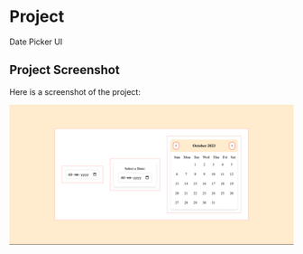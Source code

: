 # Project

Date Picker UI

## Project Screenshot

Here is a screenshot of the project:

![DatePickerUi](../Assets/DatePickerUi.png)
